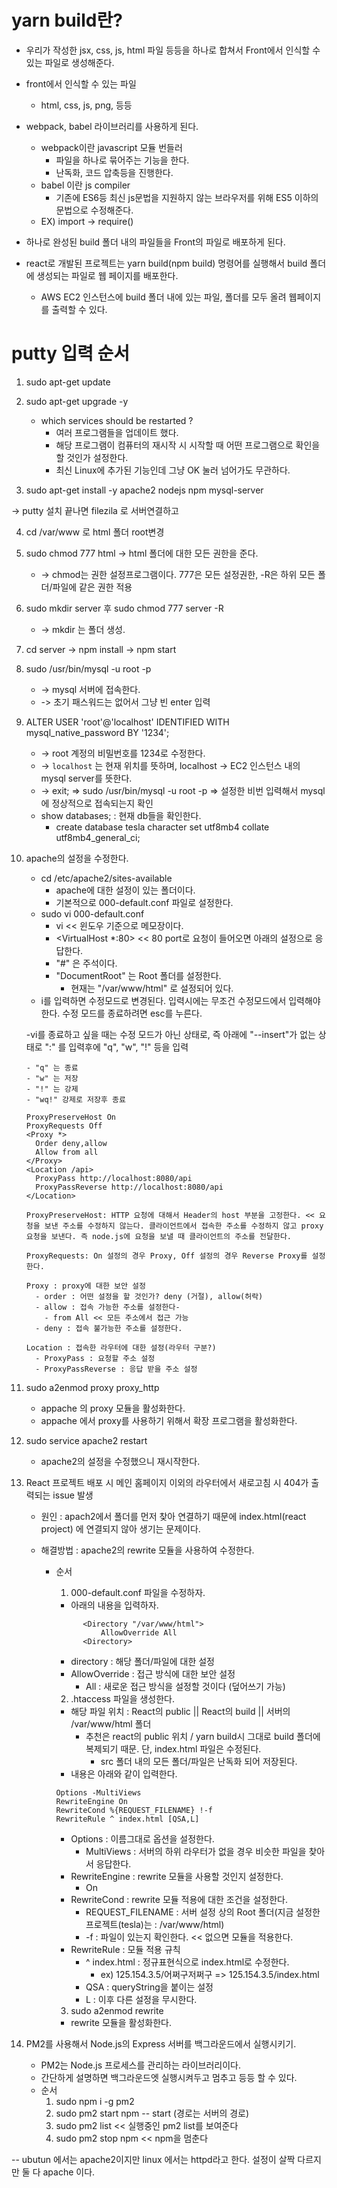 # yarn build란?

- 우리가 작성한 jsx, css, js, html 파일 등등을 하나로 합쳐서 Front에서
  인식할 수 있는 파일로 생성해준다.

- front에서 인식할 수 있는 파일

  - html, css, js, png, 등등

- webpack, babel 라이브러리를 사용하게 된다.

  - webpack이란 javascript 모듈 번들러
    - 파일을 하나로 묶어주는 기능을 한다.
    - 난독화, 코드 압축등을 진행한다.
  - babel 이란 js compiler
    - 기존에 ES6등 최신 js문법을 지원하지 않는 브라우저를 위해 ES5 이하의 문법으로 수정해준다.
  - EX) import -> require()

- 하나로 완성된 build 폴더 내의 파일들을 Front의 파일로 배포하게 된다.

- react로 개발된 프로젝트는 yarn build(npm build) 명령어를 실행해서 build 폴더에 생성되는 파일로 웹 페이지를 배포한다.
  - AWS EC2 인스턴스에 build 폴더 내에 있는 파일, 폴더를 모두 올려 웹페이지를 출력할 수 있다.

# putty 입력 순서

1. sudo apt-get update
2. sudo apt-get upgrade -y

   - which services should be restarted ?
     - 여러 프로그램들을 업데이트 했다.
     - 해당 프로그램이 컴퓨터의 재시작 시 시작할 때 어떤 프로그램으로 확인을 할 것인가 설정한다.
     - 최신 Linux에 추가된 기능인데 그냥 OK 눌러 넘어가도 무관하다.

3. sudo apt-get install -y apache2 nodejs npm mysql-server

-> putty 설치 끝나면 filezila 로 서버연결하고

4.  cd /var/www 로 html 폴더 root변경

5.  sudo chmod 777 html -> html 폴더에 대한 모든 권한을 준다.

    - -> chmod는 권한 설정프로그램이다. 777은 모든 설정권한, -R은 하위 모든 폴더/파일에 같은 권한 적용

6.  sudo mkdir server 후 sudo chmod 777 server -R

    - -> mkdir 는 폴더 생성.

7.  cd server -> npm install -> npm start

8.  sudo /usr/bin/mysql -u root -p

    - -> mysql 서버에 접속한다.
    - -> 초기 패스워드는 없어서 그냥 빈 enter 입력

9.  ALTER USER 'root'@'localhost' IDENTIFIED WITH mysql_native_password BY '1234';

    - -> root 계정의 비밀번호를 1234로 수정한다.
    - -> `localhost` 는 현재 위치를 뜻하며, localhost -> EC2 인스턴스 내의 mysql server를 뜻한다.
    - -> exit; => sudo /usr/bin/mysql -u root -p => 설정한 비번 입력해서 mysql에 정상적으로 접속되는지 확인
    - show databases; : 현재 db들을 확인한다.
      - create database tesla character set utf8mb4 collate utf8mb4_general_ci;

10. apache의 설정을 수정한다.

    - cd /etc/apache2/sites-available
      - apache에 대한 설정이 있는 폴더이다.
      - 기본적으로 000-default.conf 파일로 설정한다.
    - sudo vi 000-default.conf
      - vi << 윈도우 기준으로 메모장이다.
      - <VirtualHost \*:80> << 80 port로 요청이 들어오면 아래의 설정으로 응답한다.
      - "#" 은 주석이다.
      - "DocumentRoot" 는 Root 폴더를 설정한다.
        - 현재는 "/var/www/html" 로 설정되어 있다.
    - i를 입력하면 수정모드로 변경된다. 입력시에는 무조건 수정모드에서 입력해야한다. 수정 모드를 종료하려면 esc를 누른다.

    -vi를 종료하고 싶을 때는 수정 모드가 아닌 상태로, 즉 아래에 "--insert"가 없는 상태로 ":" 를 입력후에 "q", "w", "!" 등을 입력

        - "q" 는 종료
        - "w" 는 저장
        - "!" 는 강제
        - "wq!" 강제로 저장후 종료

    ```
    ProxyPreserveHost On
    ProxyRequests Off
    <Proxy *>
      Order deny,allow
      Allow from all
    </Proxy>
    <Location /api>
      ProxyPass http://localhost:8080/api
      ProxyPassReverse http://localhost:8080/api
    </Location>

    ProxyPreserveHost: HTTP 요청에 대해서 Header의 host 부분을 고정한다. << 요청을 보낸 주소를 수정하지 않는다. 클라이언트에서 접속한 주소를 수정하지 않고 proxy 요청을 보낸다. 즉 node.js에 요청을 보낼 때 클라이언트의 주소를 전달한다.

    ProxyRequests: On 설정의 경우 Proxy, Off 설정의 경우 Reverse Proxy를 설정한다.

    Proxy : proxy에 대한 보안 설정
      - order : 어떤 설정을 할 것인가? deny (거절), allow(허락)
      - allow : 접속 가능한 주소를 설정한다-
        - from All << 모든 주소에서 접근 가능
      - deny : 접속 불가능한 주소를 설정한다.

    Location : 접속한 라우터에 대한 설정(라우터 구분?)
      - ProxyPass : 요청할 주소 설정
      - ProxyPassReverse : 응답 받을 주소 설정
    ```

11. sudo a2enmod proxy proxy_http

    - appache 의 proxy 모듈을 활성화한다.
    - appache 에서 proxy를 사용하기 위해서 확장 프로그램을 활성화한다.

12. sudo service apache2 restart

    - apache2의 설정을 수정했으니 재시작한다.

13. React 프로젝트 배포 시 메인 홈페이지 이외의 라우터에서 새로고침 시 404가 출력되는 issue 발생

    - 원인 : apach2에서 폴더를 먼저 찾아 연결하기 때문에 index.html(react project) 에 연결되지 않아 생기는 문제이다.
    - 해결방법 : apache2의 rewrite 모듈을 사용하여 수정한다.

      - 순서

        1. 000-default.conf 파일을 수정하자.

        - 아래의 내용을 입력하자.

        ```
              <Directory "/var/www/html">
                  AllowOverride All
              <Directory>

        ```

        - directory : 해당 폴더/파일에 대한 설정
        - AllowOverride : 접근 방식에 대한 보안 설정
          - All : 새로운 접근 방식을 설정할 것이다 (덮어쓰기 가능)

        2. .htaccess 파일을 생성한다.

        - 해당 파일 위치 : React의 public || React의 build || 서버의 /var/www/html 폴더
          - 추천은 react의 public 위치 / yarn build시 그대로 build 폴더에 복제되기 때문. 단, index.html 파일은 수정된다.
            - src 폴더 내의 모든 폴더/파일은 난독화 되어 저장된다.
        - 내용은 아래와 같이 입력한다.

        ```
        Options -MultiViews
        RewriteEngine On
        RewriteCond %{REQUEST_FILENAME} !-f
        RewriteRule ^ index.html [QSA,L]
        ```

        - Options : 이름그대로 옵션을 설정한다.
          - MultiViews : 서버의 하위 라우터가 없을 경우 비슷한 파일을 찾아서 응답한다.
        - RewriteEngine : rewrite 모듈을 사용할 것인지 설정한다.
          - On
        - RewriteCond : rewrite 모듈 적용에 대한 조건을 설정한다.
          - REQUEST_FILENAME : 서버 설정 상의 Root 폴더(지금 설정한 프로젝트(tesla)는 : /var/www/html)
          - -f : 파일이 있는지 확인한다. << 없으면 모듈을 적용한다.
        - RewriteRule : 모듈 적용 규칙
          - ^ index.html : 정규표현식으로 index.html로 수정한다.
            - ex) 125.154.3.5/어쩌구저쩌구 => 125.154.3.5/index.html
          - QSA : queryString을 붙이는 설정
          - L : 이후 다른 설정을 무시한다.

        3. sudo a2enmod rewrite

        - rewrite 모듈을 활성화한다.

14. PM2를 사용해서 Node.js의 Express 서버를 백그라운드에서 실행시키기.
    - PM2는 Node.js 프로세스를 관리하는 라이브러리이다.
    - 간단하게 설명하면 백그라운드엣 실행시켜두고 멈추고 등등 할 수 있다.
    - 순서
      1. sudo npm i -g pm2
      2. sudo pm2 start npm -- start (경로는 서버의 경로)
      3. sudo pm2 list << 실행중인 pm2 list를 보여준다
      4. sudo pm2 stop npm << npm을 멈춘다

-- ubutun 에서는 apache2이지만 linux 에서는 httpd라고 한다. 설정이 살짝 다르지만 둘 다 apache 이다.
